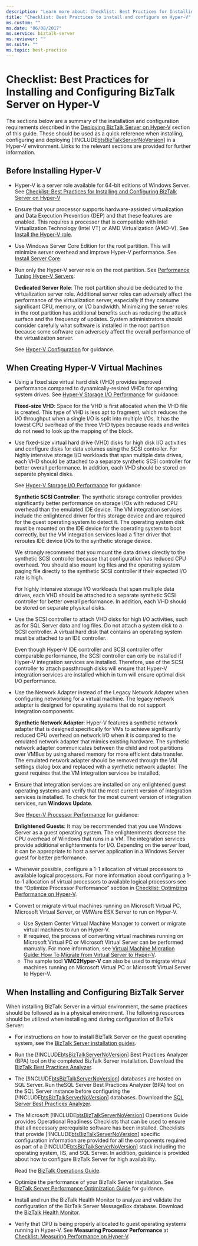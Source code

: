 ```yaml
---
description: "Learn more about: Checklist: Best Practices for Installing and Configuring BizTalk Server on Hyper-V"
title: "Checklist: Best Practices to install and configure on Hyper-V"
ms.custom: ""
ms.date: "06/08/2017"
ms.service: biztalk-server
ms.reviewer: ""
ms.suite: ""
ms.topic: best-practice
---
```

# Checklist: Best Practices for Installing and Configuring BizTalk Server on Hyper-V
The sections below are a summary of the installation and configuration requirements described in the [Deploying BizTalk Server on Hyper-V](../technical-guides/deploying-biztalk-server-on-hyper-v.md) section of this guide. These should be used as a quick reference when installing, configuring and deploying [!INCLUDE[btsBizTalkServerNoVersion](../includes/btsbiztalkservernoversion-md.md)] in a Hyper-V environment. Links to the relevant sections are provided for further information.

## Before Installing Hyper-V

- Hyper-V is a server role available for 64-bit editions of Windows Server. See [Checklist: Best Practices for Installing and Configuring BizTalk Server on Hyper-V](../technical-guides/checklist-best-practices-to-install-and-configure-biztalk-server-on-hyper-v.md)

- Ensure that your processor supports hardware-assisted virtualization and Data Execution Prevention (DEP) and that these features are enabled. This requires a processor that is compatible with Intel Virtualization Technology (Intel VT) or AMD Virtualization (AMD-V). See [Install the Hyper-V role](/windows-server/virtualization/hyper-v/get-started/install-the-hyper-v-role-on-windows-server).

- Use Windows Server Core Edition for the root partition. This will minimize server overhead and improve Hyper-V performance. See [Install Server Core](/windows-server/get-started/getting-started-with-server-core).

- Run only the Hyper-V server role on the root partition. See [Performance Tuning Hyper-V Servers](/windows-server/administration/performance-tuning/role/hyper-v-server/):

  **Dedicated Server Role**: The root partition should be dedicated to the virtualization server role. Additional server roles can adversely affect the performance of the virtualization server, especially if they consume significant CPU, memory, or I/O bandwidth. Minimizing the server roles in the root partition has additional benefits such as reducing the attack surface and the frequency of updates. System administrators should consider carefully what software is installed in the root partition because some software can adversely affect the overall performance of the virtualization server.

  See [Hyper-V Configuration](/windows-server/administration/performance-tuning/role/hyper-v-server/configuration) for guidance.

## When Creating Hyper-V Virtual Machines

- Using a fixed size virtual hard disk (VHD) provides improved performance compared to dynamically-resized VHDs for operating system drives. See [Hyper-V Storage I/O Performance](/windows-server/administration/performance-tuning/role/hyper-v-server/storage-io-performance) for guidance:

  **Fixed-size VHD**: Space for the VHD is first allocated when the VHD file is created. This type of VHD is less apt to fragment, which reduces the I/O throughput when a single I/O is split into multiple I/Os. It has the lowest CPU overhead of the three VHD types because reads and writes do not need to look up the mapping of the block.

- Use fixed-size virtual hard drive (VHD) disks for high disk I/O activities and configure disks for data volumes using the SCSI controller. For highly intensive storage I/O workloads that span multiple data drives, each VHD should be attached to a separate synthetic SCSI controller for better overall performance. In addition, each VHD should be stored on separate physical disks.

  See [Hyper-V Storage I/O Performance](/windows-server/administration/performance-tuning/role/hyper-v-server/storage-io-performance) for guidance:

  **Synthetic SCSI Controller**: The synthetic storage controller provides significantly better performance on storage I/Os with reduced CPU overhead than the emulated IDE device. The VM integration services include the enlightened driver for this storage device and are required for the guest operating system to detect it. The operating system disk must be mounted on the IDE device for the operating system to boot correctly, but the VM integration services load a filter driver that reroutes IDE device I/Os to the synthetic storage device.

  We strongly recommend that you mount the data drives directly to the synthetic SCSI controller because that configuration has reduced CPU overhead. You should also mount log files and the operating system paging file directly to the synthetic SCSI controller if their expected I/O rate is high.

  For highly intensive storage I/O workloads that span multiple data drives, each VHD should be attached to a separate synthetic SCSI controller for better overall performance. In addition, each VHD should be stored on separate physical disks.

- Use the SCSI controller to attach VHD disks for high I/O activities, such as for SQL Server data and log files. Do not attach a system disk to a SCSI controller. A virtual hard disk that contains an operating system must be attached to an IDE controller.

  Even though Hyper-V IDE controller and SCSI controller offer comparable performance, the SCSI controller can only be installed if Hyper-V integration services are installed. Therefore, use of the SCSI controller to attach passthrough disks will ensure that Hyper-V integration services are installed which in turn will ensure optimal disk I/O performance.

- Use the Network Adapter instead of the Legacy Network Adapter when configuring networking for a virtual machine. The legacy network adapter is designed for operating systems that do not support integration components.

  **Synthetic Network Adapter**: Hyper-V features a synthetic network adapter that is designed specifically for VMs to achieve significantly reduced CPU overhead on network I/O when it is compared to the emulated network adapter that mimics existing hardware. The synthetic network adapter communicates between the child and root partitions over VMBus by using shared memory for more efficient data transfer. The emulated network adapter should be removed through the VM settings dialog box and replaced with a synthetic network adapter. The guest requires that the VM integration services be installed.

- Ensure that integration services are installed on any enlightened guest operating systems and verify that the most current version of integration services is installed. To check for the most current version of integration services, run **Windows Update**.

  See [Hyper-V Processor Performance](/windows-server/administration/performance-tuning/role/hyper-v-server/processor-performance) for guidance:

  **Enlightened Guests**: It may be recommended that you use Windows Server as a guest operating system. The enlightenments decrease the CPU overhead of Windows that runs in a VM. The integration services provide additional enlightenments for I/O. Depending on the server load, it can be appropriate to host a server application in a Windows Server guest for better performance.

- Whenever possible, configure a 1-1 allocation of virtual processors to available logical processors. For more information about configuring a 1-to-1 allocation of virtual processors to available logical processors see the “Optimize Processor Performance” section in [Checklist: Optimizing Performance on Hyper-V](/biztalk/technical-guides/checklist-optimizing-performance-on-hyper-v).

- Convert or migrate virtual machines running on Microsoft Virtual PC, Microsoft Virtual Server, or VMWare ESX Server to run on Hyper-V.

  - Use System Center Virtual Machine Manager to convert or migrate virtual machines to run on Hyper-V.
  - If required, the process of converting virtual machines running on Microsoft Virtual PC or Microsoft Virtual Server can be performed manually. For more information, see [Virtual Machine Migration Guide: How To Migrate from Virtual Server to Hyper-V](/previous-versions/windows/it-pro/windows-server-2008-R2-and-2008/dd296684(v=ws.10)).
  - The sample tool **VMC2Hyper-V** can also be used to migrate virtual machines running on Microsoft Virtual PC or Microsoft Virtual Server to Hyper-V.

## When Installing and Configuring BizTalk Server

When installing BizTalk Server in a virtual environment, the same practices should be followed as in a physical environment. The following resources should be utilized when installing and during configuration of BizTalk Server:

- For instructions on how to install BizTalk Server on the guest operating system, see the [BizTalk Server installation guides](../install-and-config-guides/biztalk-server-what-s-new-installation-configuration-and-upgrade.md).

- Run the [!INCLUDE[btsBizTalkServerNoVersion](../includes/btsbiztalkservernoversion-md.md)] Best Practices Analyzer (BPA) tool on the completed BizTalk Server installation. Download the [BizTalk Best Practices Analyzer](https://www.microsoft.com/download/details.aspx?id=43382).

- The [!INCLUDE[btsBizTalkServerNoVersion](../includes/btsbiztalkservernoversion-md.md)] databases are hosted on SQL Server. Run theSQL Server Best Practices Analyzer (BPA) tool on the SQL Server instance before configuring the [!INCLUDE[btsBizTalkServerNoVersion](../includes/btsbiztalkservernoversion-md.md)] databases. Download the [SQL Server Best Practices Analyzer](https://www.microsoft.com/download/details.aspx?id=29302).

- The Microsoft [!INCLUDE[btsBizTalkServerNoVersion](../includes/btsbiztalkservernoversion-md.md)] Operations Guide provides Operational Readiness Checklists that can be used to ensure that all necessary prerequisite software has been installed. Checklists that provide [!INCLUDE[btsBizTalkServerNoVersion](../includes/btsbiztalkservernoversion-md.md)] specific configuration information are provided for all the components required as part of a [!INCLUDE[btsBizTalkServerNoVersion](../includes/btsbiztalkservernoversion-md.md)] stack including the operating system, IIS, and SQL Server. In addition, guidance is provided about how to configure BizTalk Server for high availability.

  Read the [BizTalk Operations Guide](biztalk-server-2010-operations-guide.md). 

- Optimize the performance of your BizTalk Server installation. See [BizTalk Server Performance Optimization Guide](biztalk-server-2010-performance-optimization-guide.md) for guidance.

- Install and run the BizTalk Health Monitor to analyze and validate the configuration of the BizTalk Server MessageBox database. Download the [BizTalk Health Monitor](https://www.microsoft.com/download/details.aspx?id=43716).

- Verify that CPU is being properly allocated to guest operating systems running in Hyper-V. See **Measuring Processor Performance** at [Checklist: Measuring Performance on Hyper-V](/biztalk/technical-guides/checklist-measuring-performance-on-hyper-v).
